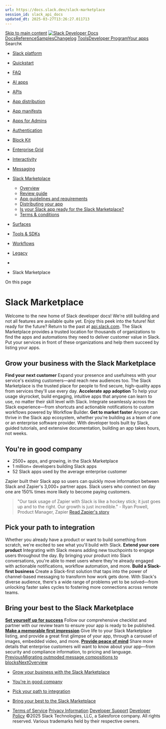 ```yaml
---
url: https://docs.slack.dev/slack-marketplace
session_id: slack_api_docs
updated_dt: 2025-03-27T13:26:27.011713
---
```

[Skip to main content](https://docs.slack.dev/slack-marketplace#__docusaurus_skipToContent_fallback)
[![Slack Developer Docs](https://docs.slack.dev/img/logos/slack-developers-white.png)](https://slack.dev)[Docs](https://docs.slack.dev/)[Reference](https://docs.slack.dev/reference)[Samples](https://docs.slack.dev/samples)[Changelog](https://docs.slack.dev/changelog)
[Tools](https://tools.slack.dev)[Developer Program](https://api.slack.com/developer-program)[Your apps](https://api.slack.com/apps)
Search`K`
  * [Slack platform](https://docs.slack.dev/)
  * [Quickstart](https://docs.slack.dev/quickstart)
  * [FAQ](https://docs.slack.dev/faq)
  * [AI apps](https://docs.slack.dev/ai/)
  * [APIs](https://docs.slack.dev/apis/)
  * [App distribution](https://docs.slack.dev/distribution/)
  * [App manifests](https://docs.slack.dev/app-manifests/)
  * [Apps for Admins](https://docs.slack.dev/admins/)
  * [Authentication](https://docs.slack.dev/authentication/)
  * [Block Kit](https://docs.slack.dev/block-kit/)
  * [Enterprise Grid](https://docs.slack.dev/enterprise-grid/)
  * [Interactivity](https://docs.slack.dev/interactivity/)
  * [Messaging](https://docs.slack.dev/messaging/)
  * [Slack Marketplace](https://docs.slack.dev/slack-marketplace/)
    * [Overview](https://docs.slack.dev/slack-marketplace/)
    * [Review guide](https://docs.slack.dev/slack-marketplace/slack-marketplace-review-guide)
    * [App guidelines and requirements](https://docs.slack.dev/slack-marketplace/slack-marketplace-app-guidelines-and-requirements)
    * [Distributing your app](https://docs.slack.dev/slack-marketplace/distributing-your-app-in-the-slack-marketplace)
    * [Is your Slack app ready for the Slack Marketplace?](https://docs.slack.dev/slack-marketplace/is-your-slack-app-ready-for-the-slack-marketplace)
    * [Terms & conditions](https://docs.slack.dev/slack-marketplace/marketplace-terms-conditions/)
  * [Surfaces](https://docs.slack.dev/surfaces/)
  * [Tools & SDKs](https://docs.slack.dev/tools/)
  * [Workflows](https://docs.slack.dev/workflows/)
  * [Legacy](https://docs.slack.dev/legacy/)


  * [](https://docs.slack.dev/)
  * Slack Marketplace


On this page
# Slack Marketplace
Welcome to the new home of Slack developer docs!
We're still building and not all features are available quite yet. Enjoy this peek into the future!
Not ready for the future? Return to the past at [api.slack.com](https://api.slack.com/docs).
The Slack Marketplace provides a trusted location for thousands of organizations to find the apps and automations they need to deliver customer value in Slack.
Put your services in front of these organizations and help them succeed by listing your apps.
## Grow your business with the Slack Marketplace[​](https://docs.slack.dev/slack-marketplace#grow-your-business-with-the-slack-marketplace "Direct link to Grow your business with the Slack Marketplace")
**Find your next customer**
Expand your presence and usefulness with your service's existing customers—and reach new audiences too.
The Slack Marketplace is the trusted place for people to find secure, high-quality apps from services they'll use every day.
**Accelerate app adoption**
To help your usage skyrocket, build engaging, intuitive apps that anyone can learn to use, no matter their skill level with Slack.
Integrate seamlessly across the Slack experience—from shortcuts and actionable notifications to custom workflows powered by Workflow Builder.
**Get to market faster**
Anyone can thrive in the Slack app ecosystem, whether you're building as a team of one or an enterprise software provider.
With developer tools built by Slack, guided tutorials, and extensive documentation, building an app takes hours, not weeks.
## You're in good company[​](https://docs.slack.dev/slack-marketplace#youre-in-good-company "Direct link to You're in good company")
  * 2500+ apps, and growing, in the Slack Marketplace
  * 1 million+ developers building Slack apps
  * 52 Slack apps used by the average enterprise customer


Zapier built their Slack app so users can quickly move information between Slack and Zapier's 3,000+ partner apps. Slack users who connect on day one are 150% times more likely to become paying customers.
> "Our task usage of Zapier with Slack is like a hockey stick; it just goes up and to the right. Our growth is just incredible." - Ryan Powell, Product Manager, Zapier
[Read Zapier's story](https://slack.com/blog/productivity/zapier-unlocks-growth-by-building-on-top-of-slack?utm_source=slackapi&utm_medium=api_directory_landing_page)
## Pick your path to integration[​](https://docs.slack.dev/slack-marketplace#pick-your-path-to-integration "Direct link to Pick your path to integration")
Whether you already have a product or want to build something from scratch, we're excited to see what you'll build with Slack.
**Extend your core product**
Integrating with Slack means adding new touchpoints to engage users throughout the day.
By bringing your product into Slack conversations, you're able to meet users where they're already engaged with actionable notifications, workflow automation, and more.
**Build a Slack-first business**
Create a Slack-first solution that taps into the power of channel-based messaging to transform how work gets done.
With Slack's diverse audience, there's a wide range of problems yet to be solved—from unlocking faster sales cycles to fostering more connections across remote teams.
## Bring your best to the Slack Marketplace[​](https://docs.slack.dev/slack-marketplace#bring-your-best-to-the-slack-marketplace "Direct link to Bring your best to the Slack Marketplace")
**[Set yourself up for success](https://docs.slack.dev/slack-marketplace/is-your-slack-app-ready-for-the-slack-marketplace)**
Follow our comprehensive checklist and partner with our review team to ensure your app is ready to be published.
**[Make a memorable first impression](https://docs.slack.dev/slack-marketplace/slack-marketplace-review-guide#links)**
Give life to your Slack Marketplace listing, and provide a great first glimpse of your app, through a carousel of images, embedded video, and more.
**[Provide peace of mind](https://docs.slack.dev/slack-marketplace/slack-marketplace-review-guide#security)**
Share more details that enterprise customers will want to know about your app—from security and compliance information, to pricing and language.
[PreviousMigrating outmoded message compositions to blocks](https://docs.slack.dev/messaging/migrating-outmoded-message-compositions-to-blocks)[NextOverview](https://docs.slack.dev/slack-marketplace/)
  * [Grow your business with the Slack Marketplace](https://docs.slack.dev/slack-marketplace#grow-your-business-with-the-slack-marketplace)
  * [You're in good company](https://docs.slack.dev/slack-marketplace#youre-in-good-company)
  * [Pick your path to integration](https://docs.slack.dev/slack-marketplace#pick-your-path-to-integration)
  * [Bring your best to the Slack Marketplace](https://docs.slack.dev/slack-marketplace#bring-your-best-to-the-slack-marketplace)


  * [Terms of Service](https://slack.com/terms-of-service/user) [Privacy Information](https://slack.com/trust/privacy/privacy-policy) [Developer Support](https://docs.slack.dev/developer-support) [Developer Policy](https://docs.slack.dev/developer-policy)
©2025 Slack Technologies, LLC, a Salesforce company. All rights reserved. Various trademarks held by their respective owners. 


